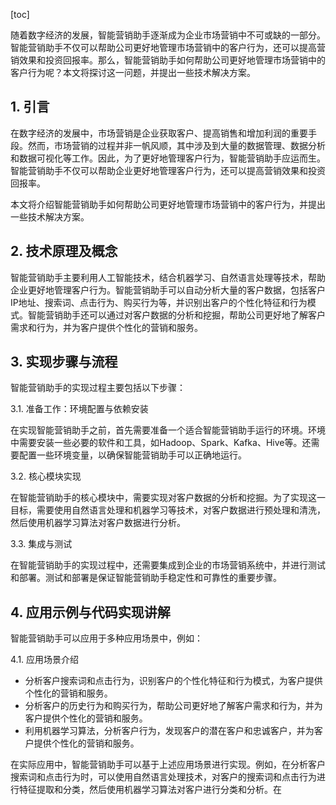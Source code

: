 
[toc]                    
                
                
随着数字经济的发展，智能营销助手逐渐成为企业市场营销中不可或缺的一部分。智能营销助手不仅可以帮助公司更好地管理市场营销中的客户行为，还可以提高营销效果和投资回报率。那么，智能营销助手如何帮助公司更好地管理市场营销中的客户行为呢？本文将探讨这一问题，并提出一些技术解决方案。

## 1. 引言

在数字经济的发展中，市场营销是企业获取客户、提高销售和增加利润的重要手段。然而，市场营销的过程并非一帆风顺，其中涉及到大量的数据管理、数据分析和数据可视化等工作。因此，为了更好地管理客户行为，智能营销助手应运而生。智能营销助手不仅可以帮助企业更好地管理客户行为，还可以提高营销效果和投资回报率。

本文将介绍智能营销助手如何帮助公司更好地管理市场营销中的客户行为，并提出一些技术解决方案。

## 2. 技术原理及概念

智能营销助手主要利用人工智能技术，结合机器学习、自然语言处理等技术，帮助企业更好地管理客户行为。智能营销助手可以自动分析大量的客户数据，包括客户IP地址、搜索词、点击行为、购买行为等，并识别出客户的个性化特征和行为模式。智能营销助手还可以通过对客户数据的分析和挖掘，帮助公司更好地了解客户需求和行为，并为客户提供个性化的营销和服务。

## 3. 实现步骤与流程

智能营销助手的实现过程主要包括以下步骤：

3.1. 准备工作：环境配置与依赖安装

在实现智能营销助手之前，首先需要准备一个适合智能营销助手运行的环境。环境中需要安装一些必要的软件和工具，如Hadoop、Spark、Kafka、Hive等。还需要配置一些环境变量，以确保智能营销助手可以正确地运行。

3.2. 核心模块实现

在智能营销助手的核心模块中，需要实现对客户数据的分析和挖掘。为了实现这一目标，需要使用自然语言处理和机器学习等技术，对客户数据进行预处理和清洗，然后使用机器学习算法对客户数据进行分析。

3.3. 集成与测试

在智能营销助手的实现过程中，还需要集成到企业的市场营销系统中，并进行测试和部署。测试和部署是保证智能营销助手稳定性和可靠性的重要步骤。

## 4. 应用示例与代码实现讲解

智能营销助手可以应用于多种应用场景中，例如：

4.1. 应用场景介绍

- 分析客户搜索词和点击行为，识别客户的个性化特征和行为模式，为客户提供个性化的营销和服务。
- 分析客户的历史行为和购买行为，帮助公司更好地了解客户需求和行为，并为客户提供个性化的营销和服务。
- 利用机器学习算法，分析客户行为，发现客户的潜在客户和忠诚客户，并为客户提供个性化的营销和服务。

在实际应用中，智能营销助手可以基于上述应用场景进行实现。例如，在分析客户搜索词和点击行为时，可以使用自然语言处理技术，对客户的搜索词和点击行为进行特征提取和分类，然后使用机器学习算法对客户进行分类和分析。在

